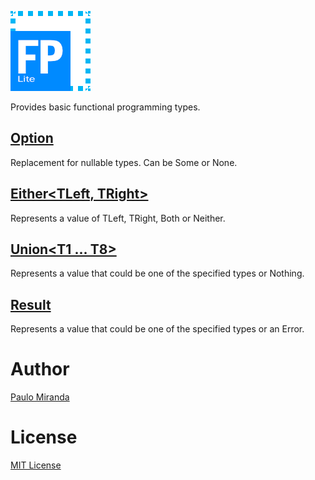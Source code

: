 ﻿![FPLite](FPLite.png)

Provides basic functional programming types.

## [Option<T>](Option.cs)
Replacement for nullable types. Can be Some or None.

## [Either<TLeft, TRight>](Either.cs)
Represents a value of TLeft, TRight, Both or Neither.

## [Union<T1 ... T8>](Union)
Represents a value that could be one of the specified types or Nothing.

## [Result](Result.cs)
Represents a value that could be one of the specified types or an Error.

# Author
[Paulo Miranda](https://github.com/PauloJDCM)

# License
[MIT License](LICENSE.txt)
